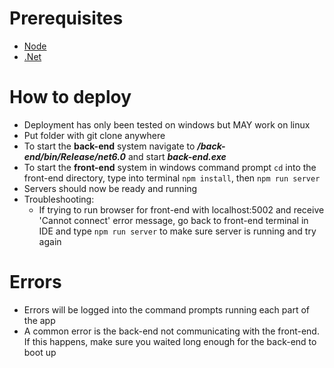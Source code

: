 # Prerequisites
- [Node](https://nodejs.org/en/download/current/)
- [.Net](https://dotnet.microsoft.com/en-us/download/dotnet/6.0)

# How to deploy
- Deployment has only been tested on windows but MAY work on linux
- Put folder with git clone anywhere
- To start the **back-end** system navigate to ***/back-end/bin/Release/net6.0*** and start ***back-end.exe***
- To start the **front-end** system in windows command prompt ```cd``` into the front-end directory, type into terminal ```npm install```, then ```npm run server```
- Servers should now be ready and running
- Troubleshooting:
    * If trying to run browser for front-end with localhost:5002 and receive 'Cannot connect' error message, go back to front-end terminal in IDE and type ```npm run server``` to make sure server is running and try again

# Errors 
- Errors will be logged into the command prompts running each part of the app
- A common error is the back-end not communicating with the front-end. If this happens, make sure you waited long enough for the back-end to boot up
